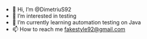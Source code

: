 - 👋 Hi, I’m @DimetriuS92
- 👀 I’m interested in testing
- 🌱 I’m currently learning automation testing on Java
- 📫 How to reach me fakestyle92@gmail.com

<!---
DimetriuS92/DimetriuS92 is a ✨ special ✨ repository because its `README.md` (this file) appears on your GitHub profile.
You can click the Preview link to take a look at your changes.
--->
